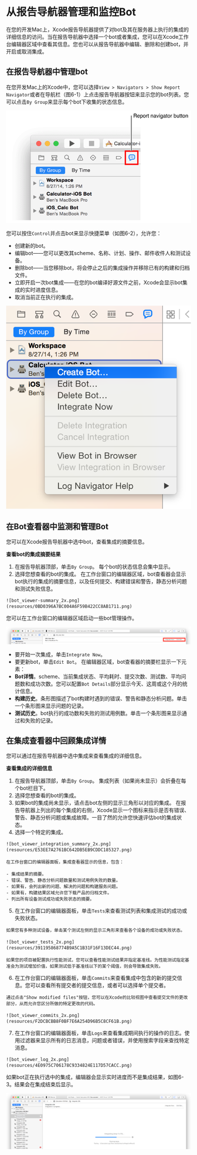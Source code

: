 # 从报告导航器管理和监控Bot
在您的开发Mac上，Xcode报告导航器提供了对bot及其在服务器上执行的集成的详细信息的访问。当在报告导航器中选择一个bot或者集成，您可以在Xcode工作台编辑器区域中查看其信息。您也可以从报告导航器中编辑、删除和创建bot，并开启或取消集成。

## 在报告导航器中管理bot
在您开发Mac上的Xcode中，您可以选择`View > Navigators > Show Report Navigator`或者在导航栏（图6-1）上点击报告导航器按钮来显示您的bot列表。您可以点击`By Group`来显示每个bot下收集的状态信息。

  ![图6-1 显示报告导航器](resources/4C318B7BDCF1C946D87B2126854B507E.png)
  
您可以按住`Control`并点击bot来显示快捷菜单（如图6-2），允许您：

  - 创建新的bot。
  - 编辑bot——您可以更改其scheme、名称、计划、操作、邮件收件人和测试设备。
  - 删除bot——当您移除bot，将会停止之后的集成操作并移除已有的构建和归档文件。
  - 立即开启一次bot集成——在您的bot编译好源文件之前，Xcode会显示bot集成的实时进度信息。
  - 取消当前正在执行的集成。
  
  ![图6-2 Bot快捷菜单](resources/D8B4E813F4B5DAE424421A98A90CA1D0.png)

## 在Bot查看器中监测和管理Bot
您可以在Xcode报告导航器中选中bot，查看集成的摘要信息。

**查看bot的集成摘要结果**

  1. 在报告导航器顶部，单击`By Group`。
    每个bot的状态信息会集中显示。
  2. 选择您想查看的bot的集成。
    在工作台窗口的编辑器区域，bot查看器会显示bot执行的集成的摘要信息，以及任何提交、构建错误和警告，静态分析问题和测试失败信息。
    
    ![bot_viewer-summary_2x.png](resources/0BD0396A7BC004A6F59B422CC8AB1711.png)
    
您可以在工作台窗口的编辑器区域启动一些bot管理操作。

  ![xcode_bot_viewer_operations_2x.png](resources/7C9808C63A77B1517A3F912D51F25140.png)
  
  - 要开始一次集成，单击`Integrate Now`。
  - 要更新bot，单击`Edit Bot`。
在编辑器区域，bot查看器的摘要栏显示一下元素：
  - **Bot详情**。scheme、当前集成状态、平均耗时、提交次数、测试数、平均问题数和成功次数。您可以配置`Bot Details`部分显示今天、这周或这个月的统计信息。
  - **构建历史**。条形图描述了bot构建时遇到的错误、警告和静态分析问题。单击一个条形图来显示问题的记录。
  - **测试历史**。bot执行的成功数和失败的测试用例数。单击一个条形图来显示通过和失败的记录。

## 在集成查看器中回顾集成详情
您可以通过在报告导航器中选中集成来查看集成的详细信息。

**查看集成的详细信息**

  1. 在报告导航器顶部，单击`By Group`。
    集成列表（如果尚未显示）会折叠在每个bot栏目下。
  2. 选择您想查看的bot的集成。
  3. 如果bot的集成尚未显示，请点击bot左侧的显示三角形以对应的集成。
    在报告导航器上列出的每个集成的右侧，Xcode显示一个图标来指示是否有错误、警告、静态分析问题或集成故障。一目了然的允许您快速评估bot的集成状态。
  4. 选择一个特定的集成。
  
    ![bot_viewer_integration_summary_2x.png](resources/E53EE7A2761BC642DB5EB9CDDC185327.png)
    
    在工作台窗口的编辑器面板，集成查看器显示的信息，包含：
    
    - 集成结果的摘要。
    - 错误、警告、静态分析问题数量和测试用例失败的数量。
    - 如果有，会列出新的问题、解决的问题和构建服务问题。
    - 如果有，构建结果区域允许您下载产品的归档文件。
    - 列出所有设备测试成功或失败状态的摘要。
    
  5. 在工作台窗口的编辑器面板，单击`Tests`来查看测试列表和集成测试的成功或失败状态。
  
    如果您有多种测试设备，单击某个测试左侧的显示三角形来查看各个设备的成功或失败状态。
    
    ![bot_viewer_tests_2x.png](resources/391195868774B9A5C1B31F16F13DEC44.png)
    
    如果您的项目被配置执行性能测试，您可以查看性能测试结果并指定基准线。为性能测试指定基准会为测试增加价值，如果测试低于基准线以下的某个阈值，则会导致集成失败。
  6. 在工作台窗口的编辑器面板，单击`Commits`来查看集成中包含的新的提交信息。您可以查看所有提交者的提交信息，或者可以选择单个提交者。
  
    通过点击"Show modified files"按钮，您可以在Xcode的比较视图中查看提交文件的更改部分，从而允许您区分所做的特定更改的代码。
    
    ![bot_viewer_commits_2x.png](resources/F2DCBCBB8F0BF7E6A254D96B5C8CF61B.png)
    
  7. 在工作台窗口的编辑器面板，单击`Logs`来查看集成期间执行的操作的日志。使用过滤器来显示所有的日志消息，问题或者错误，并使用搜索字段来查找特定消息。
  
    ![bot_viewer_log_2x.png](resources/4E0975C706178C9334824E117D57CACC.png)
    
如果bot正在执行选中的集成，编辑器会显示实时进度而不是集成结果，如图6-3。结果会在集成结束后显示。

![图6-3 bot正在执行集成](resources/F326724E0F1D345657226B3B2E406A47.png)